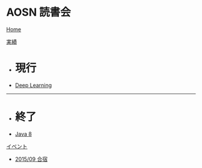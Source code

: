 # AOSN 読書会

[Home](index.md)

[実績]()

 * # 現行
 * [Deep Learning](ws2-deeplarning.md)
 - - - -
 * # 終了
 * [Java 8](ws1-java8.md)

[イベント]()

 * [2015/09 合宿](ev1-0913camp.md)


